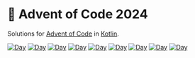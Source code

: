 # 🎄 Advent of Code 2024

Solutions for [Advent of Code](https://adventofcode.com/) in [Kotlin](https://kotlinlang.org).

<!--SOLUTIONS-->

[![Day](https://badgen.net/badge/01/%E2%98%85%E2%98%85/green)](kotlin/solutions/Day01.kt)
[![Day](https://badgen.net/badge/02/%E2%98%85%E2%98%85/green)](kotlin/solutions/Day02.kt)
[![Day](https://badgen.net/badge/03/%E2%98%85%E2%98%85/green)](kotlin/solutions/Day03.kt)
[![Day](https://badgen.net/badge/04/%E2%98%85%E2%98%85/green)](kotlin/solutions/Day04.kt)
[![Day](https://badgen.net/badge/05/%E2%98%85%E2%98%85/green)](kotlin/solutions/Day05.kt)
[![Day](https://badgen.net/badge/06/%E2%98%85%E2%98%85/green)](kotlin/solutions/Day06.kt)
[![Day](https://badgen.net/badge/07/%E2%98%85%E2%98%85/green)](kotlin/solutions/Day07.kt)
[![Day](https://badgen.net/badge/08/%E2%98%85%E2%98%85/green)](kotlin/solutions/Day08.kt)
[![Day](https://badgen.net/badge/09/%E2%98%85%E2%98%85/green)](kotlin/solutions/Day09.kt)
<!--/SOLUTIONS-->